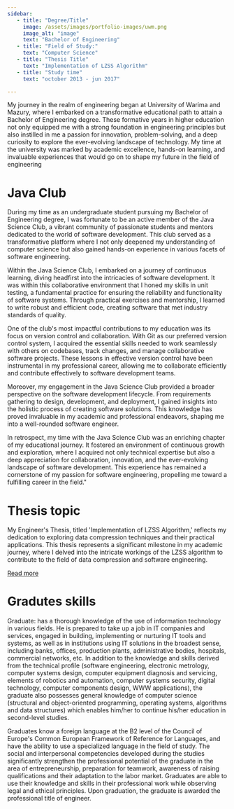 ```yaml
---
sidebar:
   - title: "Degree/Title"
     image: /assets/images/portfolio-images/uwm.png
     image_alt: "image"
     text: "Bachelor of Engineering"
   - title: "Field of Study:"
     text: "Computer Science"
   - title: "Thesis Title"
     text: "Implementation of LZSS Algorithm"
   - title: "Study time"
     text: "october 2013 - jun 2017"

---
```


My journey in the realm of engineering began at University of Warima and Mazury, where I embarked on a transformative educational path to attain a Bachelor of Engineering degree. These formative years in higher education not only equipped me with a strong foundation in engineering principles but also instilled in me a passion for innovation, problem-solving, and a deep curiosity to explore the ever-evolving landscape of technology. My time at the university was marked by academic excellence, hands-on learning, and invaluable experiences that would go on to shape my future in the field of engineering

# Java Club

During my time as an undergraduate student pursuing my Bachelor of Engineering degree, I was fortunate to be an active member of the Java Science Club, a vibrant community of passionate students and mentors dedicated to the world of software development. This club served as a transformative platform where I not only deepened my understanding of computer science but also gained hands-on experience in various facets of software engineering.

Within the Java Science Club, I embarked on a journey of continuous learning, diving headfirst into the intricacies of software development. It was within this collaborative environment that I honed my skills in unit testing, a fundamental practice for ensuring the reliability and functionality of software systems. Through practical exercises and mentorship, I learned to write robust and efficient code, creating software that met industry standards of quality.

One of the club's most impactful contributions to my education was its focus on version control and collaboration. With Git as our preferred version control system, I acquired the essential skills needed to work seamlessly with others on codebases, track changes, and manage collaborative software projects. These lessons in effective version control have been instrumental in my professional career, allowing me to collaborate efficiently and contribute effectively to software development teams.

Moreover, my engagement in the Java Science Club provided a broader perspective on the software development lifecycle. From requirements gathering to design, development, and deployment, I gained insights into the holistic process of creating software solutions. This knowledge has proved invaluable in my academic and professional endeavors, shaping me into a well-rounded software engineer.

In retrospect, my time with the Java Science Club was an enriching chapter of my educational journey. It fostered an environment of continuous growth and exploration, where I acquired not only technical expertise but also a deep appreciation for collaboration, innovation, and the ever-evolving landscape of software development. This experience has remained a cornerstone of my passion for software engineering, propelling me toward a fulfilling career in the field."

# Thesis topic

My Engineer's Thesis, titled 'Implementation of LZSS Algorithm,' reflects my dedication to exploring data compression techniques and their practical applications. This thesis represents a significant milestone in my academic journey, where I delved into the intricate workings of the LZSS algorithm to contribute to the field of data compression and software engineering.

<a href="/portfolio/lzss" class="btn btn--inverse">Read more</a> 


# Gradutes skills

Graduate: has a thorough knowledge of the use of information technology in various fields. He is prepared to take up a job in IT companies and services, engaged in building, implementing or nurturing IT tools and systems, as well as in institutions using IT solutions in the broadest sense, including banks, offices, production plants, administrative bodies, hospitals, commercial networks, etc. In addition to the knowledge and skills derived from the technical profile (software engineering, electronic metrology, computer systems design, computer equipment diagnosis and servicing, elements of robotics and automation, computer systems security, digital technology, computer components design, WWW applications), the graduate also possesses general knowledge of computer science (structural and object-oriented programming, operating systems, algorithms and data structures) which enables him/her to continue his/her education in second-level studies. 

Graduates know a foreign language at the B2 level of the Council of Europe's Common European Framework of Reference for Languages, and have the ability to use a specialized language in the field of study. The social and interpersonal competencies developed during the studies significantly strengthen the professional potential of the graduate in the area of entrepreneurship, preparation for teamwork, awareness of raising qualifications and their adaptation to the labor market. Graduates are able to use their knowledge and skills in their professional work while observing legal and ethical principles. Upon graduation, the graduate is awarded the professional title of engineer.
